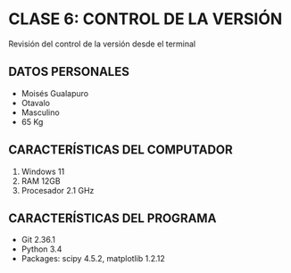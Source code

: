 # CLASE 6: CONTROL DE LA VERSIÓN
Revisión del control de la versión desde el terminal

## DATOS PERSONALES
- Moisés Gualapuro
- Otavalo
- Masculino
- 65 Kg

## CARACTERÍSTICAS DEL COMPUTADOR
1. Windows 11
2. RAM 12GB
3. Procesador 2.1 GHz

## CARACTERÍSTICAS DEL PROGRAMA
- Git 2.36.1
- Python 3.4
- Packages: scipy 4.5.2, matplotlib 1.2.12
